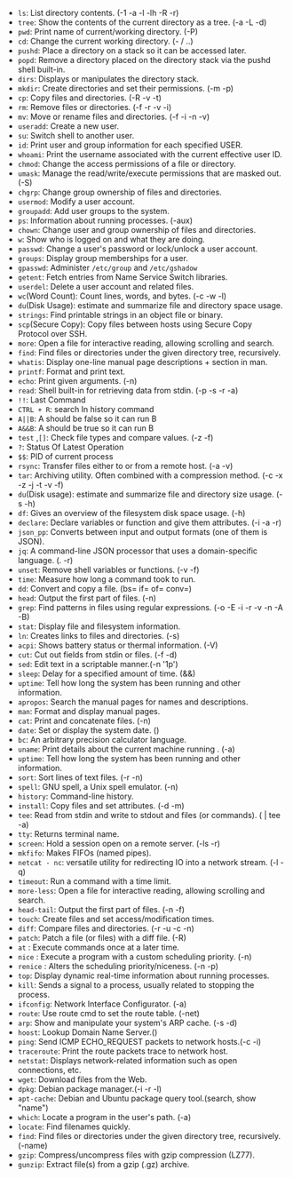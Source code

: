 - `ls`: List directory contents. (-1 -a -l -lh -R -r)
- `tree`: Show the contents of the current directory as a tree. (-a -L -d)
- `pwd`: Print name of current/working directory. (-P)
- `cd`: Change the current working directory. (- / ..)
- `pushd`: Place a directory on a stack so it can be accessed later.
- `popd`: Remove a directory placed on the directory stack via the pushd shell built-in.
- `dirs`: Displays or manipulates the directory stack. 
- `mkdir`: Create directories and set their permissions. (-m -p)
- `cp`: Copy files and directories. (-R -v -t)
- `rm`: Remove files or directories. (-f -r -v -i)
- `mv`: Move or rename files and directories. (-f -i -n -v)
- `useradd`: Create a new user.
- `su`: Switch shell to another user.
- `id`: Print user and group information for each specified USER.
- `whoami`: Print the username associated with the current effective user ID.
- `chmod`: Change the access permissions of a file or directory.
- `umask`: Manage the read/write/execute permissions that are masked out. (-S)
- `chgrp`: Change group ownership of files and directories.
- `usermod`: Modify a user account.
- `groupadd`: Add user groups to the system.
- `ps`: Information about running processes. (-aux)
- `chown`: Change user and group ownership of files and directories.
- `w`: Show who is logged on and what they are doing.
- `passwd`: Change a user's password or lock/unlock a user account.
- `groups`: Display group memberships for a user.
- `gpasswd`: Administer `/etc/group` and `/etc/gshadow` 
- `getent`: Fetch entries from Name Service Switch libraries.
- `userdel`: Delete a user account and related files.
- `wc`(Word Count): Count lines, words, and bytes. (-c -w -l)
- `du`(Disk Usage): estimate and summarize file and directory space usage.
- `strings`: Find printable strings in an object file or binary.
- `scp`(Secure Copy): Copy files between hosts using Secure Copy Protocol over SSH.
- `more`: Open a file for interactive reading, allowing scrolling and search.
- `find`: Find files or directories under the given directory tree, recursively.
- `whatis`:  Display one-line manual page descriptions + section in man.
- `printf`: Format and print text.
- `echo`: Print given arguments. (-n)
- `read`: Shell built-in for retrieving data from stdin. (-p -s -r -a)
- `!!`: Last Command
- `CTRL + R`: search In history command
- `A||B`: A should be false so it can run B
- `A&&B`: A should be true so it can run B
- `test` ,`[]`: Check file types and compare values. (-z -f)
- `?`: Status Of Latest Operation
- `$$`: PID of current process
- `rsync`: Transfer files either to or from a remote host. (-a -v)
- `tar`:  Archiving utility. Often combined with a compression method. (-c -x -z -j -t -v -f)
- `du`(Disk usage): estimate and summarize file and directory size usage. (-s -h)
- `df`: Gives an overview of the filesystem disk space usage. (-h)
- `declare`: Declare variables or function and give them attributes. (-i -a -r)
- `json_pp`: Converts between  input and output formats (one of them is JSON).
- `jq`: A command-line JSON processor that uses a domain-specific language. (. -r)
- `unset`: Remove shell variables or functions. (-v -f)
- `time`: Measure how long a command took to run.
- `dd`: Convert and copy a file. (bs= if= of= conv=)
- `head`: Output the first part of files. (-n)
- `grep`: Find patterns in files using regular expressions. (-o -E -i -r -v -n -A -B)
- `stat`: Display file and filesystem information.
- `ln`: Creates links to files and directories. (-s)
- `acpi`: Shows battery status or thermal information. (-V)
- `cut`: Cut out fields from stdin or files. (-f -d)
- `sed`: Edit text in a scriptable manner.(-n '1p')
- `sleep`: Delay for a specified amount of time. (&&)
- `uptime`: Tell how long the system has been running and other information.
- `apropos`: Search the manual pages for names and descriptions.
- `man`: Format and display manual pages. 
- `cat`: Print and concatenate files. (-n)
- `date`:  Set or display the system date. ()
- `bc`: An arbitrary precision calculator language.
- `uname`: Print details about the current machine running . (-a)
- `uptime`: Tell how long the system has been running and other information.
- `sort`: Sort lines of text files. (-r -n)
- `spell`: GNU spell, a Unix spell emulator. (-n)
- `history`: Command-line history.
- `install`: Copy files and set attributes. (-d -m)
- `tee`: Read from stdin and write to stdout and files (or commands). ( | tee -a)
- `tty`: Returns terminal name.
- `screen`: Hold a session open on a remote server. (-ls -r)
- `mkfifo`: Makes FIFOs (named pipes).
- `netcat - nc`: versatile utility for redirecting IO into a network stream. (-l -q)
- `timeout`: Run a command with a time limit.
- `more-less`: Open a file for interactive reading, allowing scrolling and search.
- `head-tail`: Output the first part of files. (-n -f)
- `touch`: Create files and set access/modification times.
- `diff`: Compare files and directories. (-r -u -c -n)
- `patch`: Patch a file (or files) with a diff file. (-R)
- `at` : Execute commands once at a later time.
- `nice` : Execute a program with a custom scheduling priority. (-n)
- `renice` : Alters the scheduling priority/niceness. (-n -p)
- `top`: Display dynamic real-time information about running processes.
- `kill`: Sends a signal to a process, usually related to stopping the process. 
- `ifconfig`: Network Interface Configurator. (-a)
- `route`: Use route cmd to set the route table. (-net)
- `arp`: Show and manipulate your system's ARP cache. (-s -d)
- `hoost`: Lookup Domain Name Server.()
- `ping`: Send ICMP ECHO_REQUEST packets to network hosts.(-c  -i)
- `traceroute`: Print the route packets trace to network host.
- `netstat`: Displays network-related information such as open connections, etc.
- `wget`: Download files from the Web.
- `dpkg`: Debian package manager.(-i -r -l)
- `apt-cache`: Debian and Ubuntu package query tool.(search, show "name")
- `which`: Locate a program in the user's path. (-a)
- `locate`: Find filenames quickly.
- `find`: Find files or directories under the given directory tree, recursively. (-name)
- `gzip`: Compress/uncompress files with gzip compression (LZ77).
- `gunzip`: Extract file(s) from a gzip (.gz) archive.